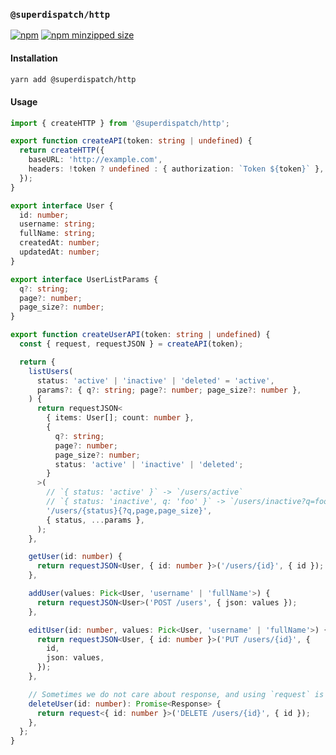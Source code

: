 ### `@superdispatch/http`

[![npm](https://img.shields.io/npm/v/@superdispatch/http)](https://www.npmjs.com/package/@superdispatch/http)
[![npm minzipped size](https://img.shields.io/bundlephobia/minzip/@superdispatch/http.svg)](https://bundlephobia.com/result?p=@superdispatch/http)

#### Installation

```bash
yarn add @superdispatch/http
```

#### Usage

```ts
import { createHTTP } from '@superdispatch/http';

export function createAPI(token: string | undefined) {
  return createHTTP({
    baseURL: 'http://example.com',
    headers: !token ? undefined : { authorization: `Token ${token}` },
  });
}

export interface User {
  id: number;
  username: string;
  fullName: string;
  createdAt: number;
  updatedAt: number;
}

export interface UserListParams {
  q?: string;
  page?: number;
  page_size?: number;
}

export function createUserAPI(token: string | undefined) {
  const { request, requestJSON } = createAPI(token);

  return {
    listUsers(
      status: 'active' | 'inactive' | 'deleted' = 'active',
      params?: { q?: string; page?: number; page_size?: number },
    ) {
      return requestJSON<
        { items: User[]; count: number },
        {
          q?: string;
          page?: number;
          page_size?: number;
          status: 'active' | 'inactive' | 'deleted';
        }
      >(
        // `{ status: 'active' }` -> `/users/active`
        // `{ status: 'inactive', q: 'foo' }` -> `/users/inactive?q=foo`
        '/users/{status}{?q,page,page_size}',
        { status, ...params },
      );
    },

    getUser(id: number) {
      return requestJSON<User, { id: number }>('/users/{id}', { id });
    },

    addUser(values: Pick<User, 'username' | 'fullName'>) {
      return requestJSON<User>('POST /users', { json: values });
    },

    editUser(id: number, values: Pick<User, 'username' | 'fullName'>) {
      return requestJSON<User, { id: number }>('PUT /users/{id}', {
        id,
        json: values,
      });
    },

    // Sometimes we do not care about response, and using `request` is enough,
    deleteUser(id: number): Promise<Response> {
      return request<{ id: number }>('DELETE /users/{id}', { id });
    },
  };
}
```
